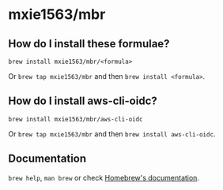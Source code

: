 # mxie1563/mbr

## How do I install these formulae?

`brew install mxie1563/mbr/<formula>`

Or `brew tap mxie1563/mbr` and then `brew install <formula>`.

## How do I install aws-cli-oidc?

`brew install mxie1563/mbr/aws-cli-oidc`

Or `brew tap mxie1563/mbr` and then `brew install aws-cli-oidc`.

## Documentation

`brew help`, `man brew` or check [Homebrew's documentation](https://docs.brew.sh).

